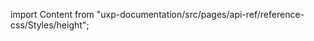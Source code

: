 
import Content from "uxp-documentation/src/pages/api-ref/reference-css/Styles/height";

<Content query="product=photoshop"/>
